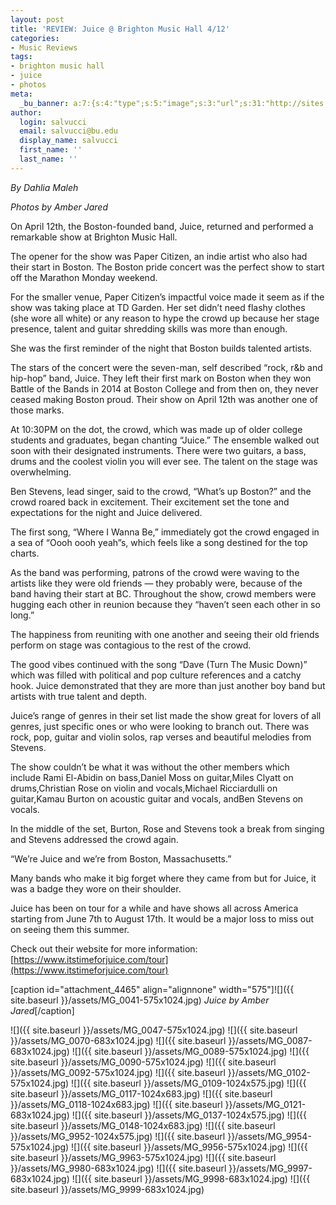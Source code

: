```yaml
---
layout: post
title: 'REVIEW: Juice @ Brighton Music Hall 4/12'
categories:
- Music Reviews
tags:
- brighton music hall
- juice
- photos
meta:
  _bu_banner: a:7:{s:4:"type";s:5:"image";s:3:"url";s:31:"http://sites.bu.edu/wtbu/files/2019/04/MG_9952.jpg";s:3:"alt";s:0:"";s:7:"post_id";s:4:"4479";s:4:"html";s:0:"";s:8:"position";s:12:"contentWidth";s:7:"caption";s:0:"";}
author:
  login: salvucci
  email: salvucci@bu.edu
  display_name: salvucci
  first_name: ''
  last_name: ''
---
```

_By Dahlia Maleh_

_Photos by Amber Jared_

On April 12th, the Boston-founded band, Juice, returned and performed a remarkable show at Brighton Music Hall.

The opener for the show was Paper Citizen, an indie artist who also had their start in Boston. The Boston pride concert was the perfect show to start off the Marathon Monday weekend.

For the smaller venue, Paper Citizen’s impactful voice made it seem as if the show was taking place at TD Garden. Her set didn’t need flashy clothes (she wore all white) or any reason to hype the crowd up because her stage presence, talent and guitar shredding skills was more than enough.

She was the first reminder of the night that Boston builds talented artists.

The stars of the concert were the seven-man, self described “rock, r&b and hip-hop” band, Juice. They left their first mark on Boston when they won Battle of the Bands in 2014 at Boston College and from then on, they never ceased making Boston proud. Their show on April 12th was another one of those marks.

At 10:30PM on the dot, the crowd, which was made up of older college students and graduates, began chanting “Juice.” The ensemble walked out soon with their designated instruments. There were two guitars, a bass, drums and the coolest violin you will ever see. The talent on the stage was overwhelming.

Ben Stevens, lead singer, said to the crowd, “What’s up Boston?” and the crowd roared back in excitement. Their excitement set the tone and expectations for the night and Juice delivered.

The first song, “Where I Wanna Be,” immediately got the crowd engaged in a sea of “Oooh oooh yeah”s, which feels like a song destined for the top charts.

As the band was performing, patrons of the crowd were waving to the artists like they were old friends — they probably were, because of the band having their start at BC. Throughout the show, crowd members were hugging each other in reunion because they “haven’t seen each other in so long.”

The happiness from reuniting with one another and seeing their old friends perform on stage was contagious to the rest of the crowd.

The good vibes continued with the song “Dave (Turn The Music Down)” which was filled with political and pop culture references and a catchy hook. Juice demonstrated that they are more than just another boy band but artists with true talent and depth.

Juice’s range of genres in their set list made the show great for lovers of all genres, just specific ones or who were looking to branch out. There was rock, pop, guitar and violin solos, rap verses and beautiful melodies from Stevens.

The show couldn’t be what it was without the other members which include Rami El-Abidin on bass,Daniel Moss on guitar,Miles Clyatt on drums,Christian Rose on violin and vocals,Michael Ricciardulli on guitar,Kamau Burton on acoustic guitar and vocals, andBen Stevens on vocals.

In the middle of the set, Burton, Rose and Stevens took a break from singing and Stevens addressed the crowd again.

“We’re Juice and we’re from Boston, Massachusetts.”

Many bands who make it big forget where they came from but for Juice, it was a badge they wore on their shoulder.

Juice has been on tour for a while and have shows all across America starting from June 7th to August 17th. It would be a major loss to miss out on seeing them this summer.

Check out their website for more information: [https://www.itstimeforjuice.com/tour](https://www.itstimeforjuice.com/tour)

\[caption id="attachment\_4465" align="alignnone" width="575"\]![]({{ site.baseurl }}/assets/MG_0041-575x1024.jpg) _Juice by Amber Jared_\[/caption\]

![]({{ site.baseurl }}/assets/MG_0047-575x1024.jpg) ![]({{ site.baseurl }}/assets/MG_0070-683x1024.jpg) ![]({{ site.baseurl }}/assets/MG_0087-683x1024.jpg) ![]({{ site.baseurl }}/assets/MG_0089-575x1024.jpg) ![]({{ site.baseurl }}/assets/MG_0090-575x1024.jpg) ![]({{ site.baseurl }}/assets/MG_0092-575x1024.jpg) ![]({{ site.baseurl }}/assets/MG_0102-575x1024.jpg) ![]({{ site.baseurl }}/assets/MG_0109-1024x575.jpg) ![]({{ site.baseurl }}/assets/MG_0117-1024x683.jpg) ![]({{ site.baseurl }}/assets/MG_0118-1024x683.jpg) ![]({{ site.baseurl }}/assets/MG_0121-683x1024.jpg) ![]({{ site.baseurl }}/assets/MG_0137-1024x575.jpg) ![]({{ site.baseurl }}/assets/MG_0148-1024x683.jpg) ![]({{ site.baseurl }}/assets/MG_9952-1024x575.jpg) ![]({{ site.baseurl }}/assets/MG_9954-575x1024.jpg) ![]({{ site.baseurl }}/assets/MG_9956-575x1024.jpg) ![]({{ site.baseurl }}/assets/MG_9963-575x1024.jpg) ![]({{ site.baseurl }}/assets/MG_9980-683x1024.jpg) ![]({{ site.baseurl }}/assets/MG_9997-683x1024.jpg) ![]({{ site.baseurl }}/assets/MG_9998-683x1024.jpg) ![]({{ site.baseurl }}/assets/MG_9999-683x1024.jpg)